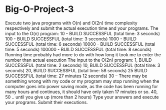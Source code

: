 # Big-O-Project-3

 Execute  two java programs with O(n) and O(2n) time complexity respectively and submit the actual execution time and your programs.
The input to the O(n) program: 10 - BUILD SUCCESSFUL (total time: 3 seconds) 100 - BUILD SUCCESSFUL (total time: 3 seconds) 1000 - BUILD SUCCESSFUL (total time: 6 seconds) 10000 - BUILD SUCCESSFUL (total time: 5 seconds) 100000 - BUILD SUCCESSFUL (total time: 8 seconds)
Running time probably had more to do with how long it took me to enter the number than actual execution
The input to the O(2n) program: 1, BUILD SUCCESSFUL (total time: 2 seconds) 10, BUILD SUCCESSFUL (total time: 3 seconds) 20, BUILD SUCCESSFUL (total time: 58 seconds) 25 BUILD SUCCESSFUL (total time: 27 minutes 12 seconds) 30 – There may be something wrong with my code or my program may stop running when the computer goes into power saving mode, as the code has been running for many hours and continues, it should have only taken 17 minutes or so. 40, 50 .. until you give up (more than 2 hours)
Type your answers and execute your programs. Submit their executions.
